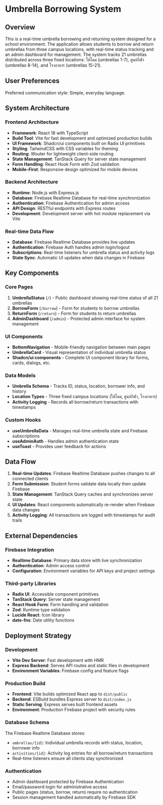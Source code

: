 # Umbrella Borrowing System

## Overview

This is a real-time umbrella borrowing and returning system designed for a school environment. The application allows students to borrow and return umbrellas from three campus locations, with real-time status tracking and an admin dashboard for management. The system tracks 21 umbrellas distributed across three fixed locations: ใต้โดม (umbrellas 1-7), ศูนย์กีฬา (umbrellas 8-14), and โรงอาหาร (umbrellas 15-21).

## User Preferences

Preferred communication style: Simple, everyday language.

## System Architecture

### Frontend Architecture
- **Framework**: React 18 with TypeScript
- **Build Tool**: Vite for fast development and optimized production builds
- **UI Framework**: Shadcn/ui components built on Radix UI primitives
- **Styling**: TailwindCSS with CSS variables for theming
- **Routing**: Wouter for lightweight client-side routing
- **State Management**: TanStack Query for server state management
- **Form Handling**: React Hook Form with Zod validation
- **Mobile-First**: Responsive design optimized for mobile devices

### Backend Architecture
- **Runtime**: Node.js with Express.js
- **Database**: Firebase Realtime Database for real-time synchronization
- **Authentication**: Firebase Authentication for admin access
- **API Design**: RESTful endpoints with Express routes
- **Development**: Development server with hot module replacement via Vite

### Real-time Data Flow
- **Database**: Firebase Realtime Database provides live updates
- **Authentication**: Firebase Auth handles admin login/logout
- **Subscriptions**: Real-time listeners for umbrella status and activity logs
- **State Sync**: Automatic UI updates when data changes in Firebase

## Key Components

### Core Pages
1. **UmbrellaStatus** (`/`) - Public dashboard showing real-time status of all 21 umbrellas
2. **BorrowForm** (`/borrow`) - Form for students to borrow umbrellas
3. **ReturnForm** (`/return`) - Form for students to return umbrellas  
4. **AdminDashboard** (`/admin`) - Protected admin interface for system management

### UI Components
- **BottomNavigation** - Mobile-friendly navigation between main pages
- **UmbrellaCard** - Visual representation of individual umbrella status
- **Shadcn/ui components** - Complete UI component library for forms, cards, dialogs, etc.

### Data Models
- **Umbrella Schema** - Tracks ID, status, location, borrower info, and history
- **Location Types** - Three fixed campus locations (ใต้โดม, ศูนย์กีฬา, โรงอาหาร)
- **Activity Logging** - Records all borrow/return transactions with timestamps

### Custom Hooks
- **useUmbrellaData** - Manages real-time umbrella state and Firebase subscriptions
- **useAdminAuth** - Handles admin authentication state
- **useToast** - Provides user feedback for actions

## Data Flow

1. **Real-time Updates**: Firebase Realtime Database pushes changes to all connected clients
2. **Form Submission**: Student forms validate data locally then update Firebase
3. **State Management**: TanStack Query caches and synchronizes server state
4. **UI Updates**: React components automatically re-render when Firebase data changes
5. **Activity Logging**: All transactions are logged with timestamps for audit trails

## External Dependencies

### Firebase Integration
- **Realtime Database**: Primary data store with live synchronization
- **Authentication**: Admin access control
- **Configuration**: Environment variables for API keys and project settings

### Third-party Libraries
- **Radix UI**: Accessible component primitives
- **TanStack Query**: Server state management
- **React Hook Form**: Form handling and validation
- **Zod**: Runtime type validation
- **Lucide React**: Icon library
- **date-fns**: Date utility functions

## Deployment Strategy

### Development
- **Vite Dev Server**: Fast development with HMR
- **Express Backend**: Serves API routes and static files in development
- **Environment Variables**: Firebase config and feature flags

### Production Build
- **Frontend**: Vite builds optimized React app to `dist/public`
- **Backend**: ESBuild bundles Express server to `dist/index.js`
- **Static Serving**: Express serves built frontend assets
- **Environment**: Production Firebase project with security rules

### Database Schema
The Firebase Realtime Database stores:
- `umbrellas/{id}`: Individual umbrella records with status, location, borrower info
- `activities/{id}`: Activity log entries for all borrow/return transactions
- Real-time listeners ensure all clients stay synchronized

### Authentication
- Admin dashboard protected by Firebase Authentication
- Email/password login for administrative access
- Public pages (status, borrow, return) require no authentication
- Session management handled automatically by Firebase SDK